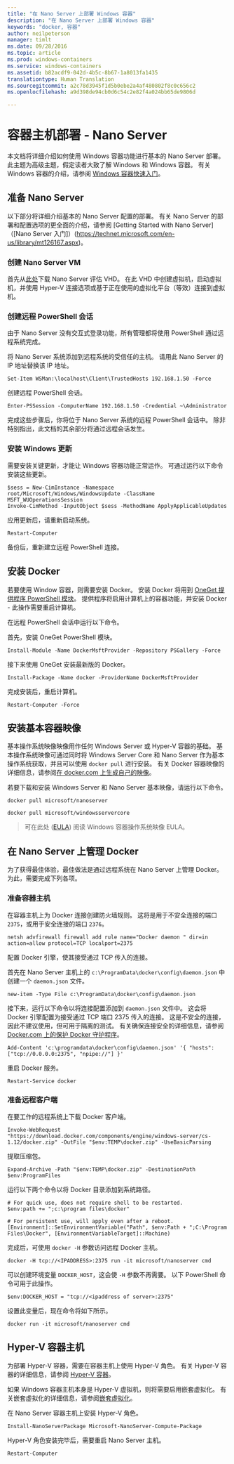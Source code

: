 ```yaml
---
title: "在 Nano Server 上部署 Windows 容器"
description: "在 Nano Server 上部署 Windows 容器"
keywords: "docker, 容器"
author: neilpeterson
manager: timlt
ms.date: 09/28/2016
ms.topic: article
ms.prod: windows-containers
ms.service: windows-containers
ms.assetid: b82acdf9-042d-4b5c-8b67-1a8013fa1435
translationtype: Human Translation
ms.sourcegitcommit: a2c78d3945f1d5b0ebe2a4af480802f8c0c656c2
ms.openlocfilehash: a9d398de94cb0d6c54c2e82f4a024bb65de9806d

---
```


# 容器主机部署 - Nano Server

本文档将详细介绍如何使用 Windows 容器功能进行基本的 Nano Server 部署。 此主题为高级主题，假定读者大致了解 Windows 和 Windows 容器。 有关 Windows 容器的介绍，请参阅 [Windows 容器快速入门](../quick_start/quick_start.md)。

## 准备 Nano Server

以下部分将详细介绍基本的 Nano Server 配置的部署。 有关 Nano Server 的部署和配置选项的更全面的介绍，请参阅 [Getting Started with Nano Server]（[Nano Server 入门]）(https://technet.microsoft.com/en-us/library/mt126167.aspx)。

### 创建 Nano Server VM

首先从[此处](https://www.microsoft.com/en-us/evalcenter/evaluate-windows-server-2016)下载 Nano Server 评估 VHD。 在此 VHD 中创建虚拟机，启动虚拟机，并使用 Hyper-V 连接选项或基于正在使用的虚拟化平台（等效）连接到虚拟机。

### 创建远程 PowerShell 会话

由于 Nano Server 没有交互式登录功能，所有管理都将使用 PowerShell 通过远程系统完成。

将 Nano Server 系统添加到远程系统的受信任的主机。 请用此 Nano Server 的 IP 地址替换该 IP 地址。

```none
Set-Item WSMan:\localhost\Client\TrustedHosts 192.168.1.50 -Force
```

创建远程 PowerShell 会话。

```none
Enter-PSSession -ComputerName 192.168.1.50 -Credential ~\Administrator
```

完成这些步骤后，你将位于 Nano Server 系统的远程 PowerShell 会话中。 除非特别指出，此文档的其余部分将通过远程会话发生。

### 安装 Windows 更新

需要安装关键更新，才能让 Windows 容器功能正常运作。 可通过运行以下命令安装这些更新。

```none
$sess = New-CimInstance -Namespace root/Microsoft/Windows/WindowsUpdate -ClassName MSFT_WUOperationsSession
Invoke-CimMethod -InputObject $sess -MethodName ApplyApplicableUpdates
```

应用更新后，请重新启动系统。

```none
Restart-Computer
```

备份后，重新建立远程 PowerShell 连接。

## 安装 Docker

若要使用 Window 容器，则需要安装 Docker。 安装 Docker 将用到 [OneGet 提供程序 PowerShell 模块](https://github.com/oneget/oneget)。 提供程序将启用计算机上的容器功能，并安装 Docker - 此操作需要重启计算机。 

在远程 PowerShell 会话中运行以下命令。

首先，安装 OneGet PowerShell 模块。

```none
Install-Module -Name DockerMsftProvider -Repository PSGallery -Force
```

接下来使用 OneGet 安装最新版的 Docker。

```none
Install-Package -Name docker -ProviderName DockerMsftProvider
```

完成安装后，重启计算机。

```none
Restart-Computer -Force
```

## 安装基本容器映像

基本操作系统映像映像用作任何 Windows Server 或 Hyper-V 容器的基础。 基本操作系统映像可通过同时将 Windows Server Core 和 Nano Server 作为基本操作系统获取，并且可以使用 `docker pull` 进行安装。 有关 Docker 容器映像的详细信息，请参阅[在 docker.com 上生成自己的映像](https://docs.docker.com/engine/tutorials/dockerimages/)。

若要下载和安装 Windows Server 和 Nano Server 基本映像，请运行以下命令。

```none
docker pull microsoft/nanoserver
```

```none
docker pull microsoft/windowsservercore
```

> 可在此处 ([EULA](../Images_EULA.md)) 阅读 Windows 容器操作系统映像 EULA。

## 在 Nano Server 上管理 Docker

为了获得最佳体验，最佳做法是通过远程系统在 Nano Server 上管理 Docker。 为此，需要完成下列各项。

### 准备容器主机

在容器主机上为 Docker 连接创建防火墙规则。 这将是用于不安全连接的端口 `2375`，或用于安全连接的端口 `2376`。

```none
netsh advfirewall firewall add rule name="Docker daemon " dir=in action=allow protocol=TCP localport=2375
```

配置 Docker 引擎，使其接受通过 TCP 传入的连接。

首先在 Nano Server 主机上的 `c:\ProgramData\docker\config\daemon.json` 中创建一个 `daemon.json` 文件。

```none
new-item -Type File c:\ProgramData\docker\config\daemon.json
```

接下来，运行以下命令以将连接配置添加到 `daemon.json` 文件中。 这会将 Docker 引擎配置为接受通过 TCP 端口 2375 传入的连接。 这是不安全的连接，因此不建议使用，但可用于隔离的测试。 有关确保连接安全的详细信息，请参阅 [Docker.com 上的保护 Docker 守护程序](https://docs.docker.com/engine/security/https/)。

```none
Add-Content 'c:\programdata\docker\config\daemon.json' '{ "hosts": ["tcp://0.0.0.0:2375", "npipe://"] }'
```

重启 Docker 服务。

```none
Restart-Service docker
```

### 准备远程客户端

在要工作的远程系统上下载 Docker 客户端。

```none
Invoke-WebRequest "https://download.docker.com/components/engine/windows-server/cs-1.12/docker.zip" -OutFile "$env:TEMP\docker.zip" -UseBasicParsing
```

提取压缩包。

```none
Expand-Archive -Path "$env:TEMP\docker.zip" -DestinationPath $env:ProgramFiles
```

运行以下两个命令以将 Docker 目录添加到系统路径。

```none
# For quick use, does not require shell to be restarted.
$env:path += ";c:\program files\docker"

# For persistent use, will apply even after a reboot. 
[Environment]::SetEnvironmentVariable("Path", $env:Path + ";C:\Program Files\Docker", [EnvironmentVariableTarget]::Machine)
```

完成后，可使用 `docker -H` 参数访问远程 Docker 主机。

```none
docker -H tcp://<IPADDRESS>:2375 run -it microsoft/nanoserver cmd
```

可以创建环境变量 `DOCKER_HOST`，这会使 `-H` 参数不再需要。 以下 PowerShell 命令可用于此操作。

```none
$env:DOCKER_HOST = "tcp://<ipaddress of server>:2375"
```

设置此变量后，现在命令将如下所示。

```none
docker run -it microsoft/nanoserver cmd
```

## Hyper-V 容器主机

为部署 Hyper-V 容器，需要在容器主机上使用 Hyper-V 角色。 有关 Hyper-V 容器的详细信息，请参阅 [Hyper-V 容器](../management/hyperv_container.md)。

如果 Windows 容器主机本身是 Hyper-V 虚拟机，则将需要启用嵌套虚拟化。 有关嵌套虚拟化的详细信息，请参阅[嵌套虚拟化](https://msdn.microsoft.com/en-us/virtualization/hyperv_on_windows/user_guide/nesting)。


在 Nano Server 容器主机上安装 Hyper-V 角色。

```none
Install-NanoServerPackage Microsoft-NanoServer-Compute-Package
```

Hyper-V 角色安装完毕后，需要重启 Nano Server 主机。

```none
Restart-Computer
```



<!--HONumber=Oct16_HO2-->


